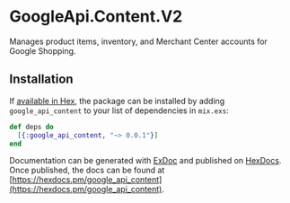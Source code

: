 # GoogleApi.Content.V2

Manages product items, inventory, and Merchant Center accounts for Google Shopping.

## Installation

If [available in Hex](https://hex.pm/docs/publish), the package can be installed
by adding `google_api_content` to your list of dependencies in `mix.exs`:

```elixir
def deps do
  [{:google_api_content, "~> 0.0.1"}]
end
```

Documentation can be generated with [ExDoc](https://github.com/elixir-lang/ex_doc)
and published on [HexDocs](https://hexdocs.pm). Once published, the docs can
be found at [https://hexdocs.pm/google_api_content](https://hexdocs.pm/google_api_content).
